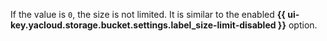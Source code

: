 If the value is `0`, the size is not limited. It is similar to the enabled **{{ ui-key.yacloud.storage.bucket.settings.label_size-limit-disabled }}** option.
